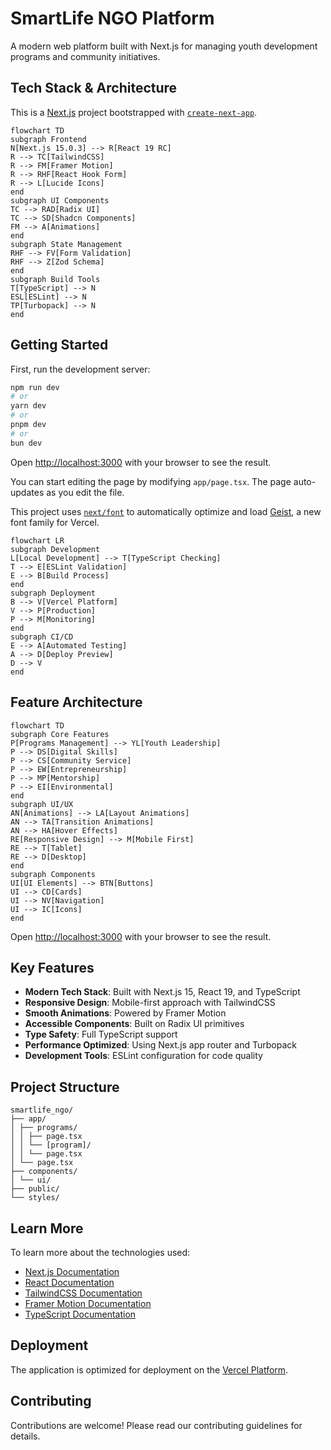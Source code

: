 # SmartLife NGO Platform

A modern web platform built with Next.js for managing youth development programs and community initiatives.

## Tech Stack & Architecture

This is a [Next.js](https://nextjs.org) project bootstrapped with [`create-next-app`](https://nextjs.org/docs/app/api-reference/cli/create-next-app).

```mermaid
flowchart TD
subgraph Frontend
N[Next.js 15.0.3] --> R[React 19 RC]
R --> TC[TailwindCSS]
R --> FM[Framer Motion]
R --> RHF[React Hook Form]
R --> L[Lucide Icons]
end
subgraph UI Components
TC --> RAD[Radix UI]
TC --> SD[Shadcn Components]
FM --> A[Animations]
end
subgraph State Management
RHF --> FV[Form Validation]
RHF --> Z[Zod Schema]
end
subgraph Build Tools
T[TypeScript] --> N
ESL[ESLint] --> N
TP[Turbopack] --> N
end
```

## Getting Started

First, run the development server:

```bash
npm run dev
# or
yarn dev
# or
pnpm dev
# or
bun dev
```

Open [http://localhost:3000](http://localhost:3000) with your browser to see the result.

You can start editing the page by modifying `app/page.tsx`. The page auto-updates as you edit the file.

This project uses [`next/font`](https://nextjs.org/docs/app/building-your-application/optimizing/fonts) to automatically optimize and load [Geist](https://vercel.com/font), a new font family for Vercel.

```mermaid
flowchart LR
subgraph Development
L[Local Development] --> T[TypeScript Checking]
T --> E[ESLint Validation]
E --> B[Build Process]
end
subgraph Deployment
B --> V[Vercel Platform]
V --> P[Production]
P --> M[Monitoring]
end
subgraph CI/CD
E --> A[Automated Testing]
A --> D[Deploy Preview]
D --> V
end
```

## Feature Architecture

```mermaid
flowchart TD
subgraph Core Features
P[Programs Management] --> YL[Youth Leadership]
P --> DS[Digital Skills]
P --> CS[Community Service]
P --> EW[Entrepreneurship]
P --> MP[Mentorship]
P --> EI[Environmental]
end
subgraph UI/UX
AN[Animations] --> LA[Layout Animations]
AN --> TA[Transition Animations]
AN --> HA[Hover Effects]
RE[Responsive Design] --> M[Mobile First]
RE --> T[Tablet]
RE --> D[Desktop]
end
subgraph Components
UI[UI Elements] --> BTN[Buttons]
UI --> CD[Cards]
UI --> NV[Navigation]
UI --> IC[Icons]
end
```


Open [http://localhost:3000](http://localhost:3000) with your browser to see the result.

## Key Features

- **Modern Tech Stack**: Built with Next.js 15, React 19, and TypeScript
- **Responsive Design**: Mobile-first approach with TailwindCSS
- **Smooth Animations**: Powered by Framer Motion
- **Accessible Components**: Built on Radix UI primitives
- **Type Safety**: Full TypeScript support
- **Performance Optimized**: Using Next.js app router and Turbopack
- **Development Tools**: ESLint configuration for code quality

## Project Structure

```
smartlife_ngo/
├── app/
│ ├── programs/
│ │ ├── page.tsx
│ │ └── [program]/
│ │ └── page.tsx
│ └── page.tsx
├── components/
│ └── ui/
├── public/
└── styles/
```


## Learn More

To learn more about the technologies used:

- [Next.js Documentation](https://nextjs.org/docs)
- [React Documentation](https://react.dev)
- [TailwindCSS Documentation](https://tailwindcss.com/docs)
- [Framer Motion Documentation](https://www.framer.com/motion/)
- [TypeScript Documentation](https://www.typescriptlang.org/docs/)

## Deployment

The application is optimized for deployment on the [Vercel Platform](https://vercel.com).

## Contributing

Contributions are welcome! Please read our contributing guidelines for details.
